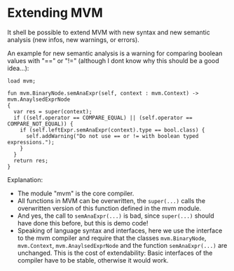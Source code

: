 # Extending MVM

It shell be possible to extend MVM with new syntax and new semantic analysis (new infos, new warnings, or errors).

An example for new semantic analysis is a warning for comparing boolean values with "==" or "!=" (although I dont know why this should be a good idea...):
```
load mvm;

fun mvm.BinaryNode.semAnaExpr(self, context : mvm.Context) -> mvm.AnaylsedExprNode
{
  var res = super(context);
  if ((self.operator == COMPARE_EQUAL) || (self.operator == COMPARE_NOT_EQUAL)) {
    if (self.leftExpr.semAnaExpr(context).type == bool.class) {
      self.addWarning("Do not use == or != with boolean typed expressions.");
    }
  }
  return res;
}
```
Explanation:
* The module "mvm" is the core compiler.
* All functions in MVM can be overwritten, the `super(...)` calls the overwritten version of this function defined in the mvm module.
* And yes, the call to `semAnaExpr(...)` is bad, since `super(...)` should have done this before, but this is demo code!
* Speaking of language syntax and interfaces, here we use the interface to the mvm compiler and require that the classes `mvm.BinaryNode`, `mvm.Context`, `mvm.AnaylsedExprNode` and the function `semAnaExpr(...)` are unchanged. This is the cost of extendability: Basic interfaces of the compiler have to be stable, otherwise it would work.
